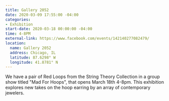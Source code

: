 ```yaml
---
title: Gallery 2052
date: 2020-03-09 17:55:00 -04:00
categories:
- Exhibition
start-date: 2020-03-18 00:00:00 -04:00
time: 4-8PM
external-link: https://www.facebook.com/events/142140277082479/
location:
  name: Gallery 2052
  address: Chicago, IL
  latitude: 87.6298° W
  longitude: 41.8781° N
---
```


We have a pair of Red Loops from the String Theory Collection in a group show titled "Mad For Hoops", that opens March 18th 4-8pm. This exhibition explores new takes on the hoop earring by an array of contemporary jewelers. 